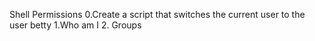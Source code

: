 Shell Permissions
0.Create a script that switches the current user to the user betty
1.Who am I
2. Groups
